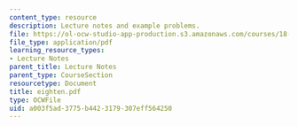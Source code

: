 ```yaml
---
content_type: resource
description: Lecture notes and example problems.
file: https://ol-ocw-studio-app-production.s3.amazonaws.com/courses/18-305-advanced-analytic-methods-in-science-and-engineering-fall-2004/a003f5ad3775b4423179307eff564250_eighten.pdf
file_type: application/pdf
learning_resource_types:
- Lecture Notes
parent_title: Lecture Notes
parent_type: CourseSection
resourcetype: Document
title: eighten.pdf
type: OCWFile
uid: a003f5ad-3775-b442-3179-307eff564250
---
```

